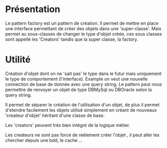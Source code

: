 # Présentation

Le pattern factory est un pattern de création.
Il permet de mettre en place une interface permettant de créer des objets dans une 'super-classe'.
Mais permet au sous-classes de changer le type d'objet créée, ces sous classes sont appellé les 'Creators' tandis
que la super classe, la factory.

# Utilité

Création d'objet dont on ne 'sait pas' le type dans le futur mais uniquement le type de comportement (l'interface).
Example on veut une nouvelle connection de base de donnée avec une query string.
Le pattern peut nous permettre de renvoyer un objet de type DBMySql ou DBOracle selon la query string.

Il permet de séparer le création de l'utilisation d'un objet, de plus il permet d'etendre facilement les objets utilisé
simplement en créant de nouveaux 'createur d'objet' héritant d'une classe de base.

Les 'creators' peuvent trés bien intégré de la logique métier.

Les createurs ne sont pas forcé de reélement créer l'objet , il peut aller les chercher depuis une bdd, le cache ...

